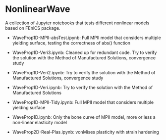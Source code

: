 # NonlinearWave
A collection of Jupyter notebooks that tests different nonlinear models based on FEniCS package.

- WaveProp1D-MPII-absTest.ipynb: Full MPII model that considers multiple yielding surface, testing the correctness of abs() function

- WaveProp1D-Veri3.ipynb: Cleaned up for redundant code. Try to verify the solution with the Method of Manufactured Solutions, convergence study

- WaveProp1D-Veri2.ipynb: Try to verify the solution with the Method of Manufactured Solutions, convergence study

- WaveProp1D-Veri.ipynb: Try to verify the solution with the Method of Manufactured Solutions

- WaveProp1D-MPII-Tidy.ipynb: Full MPII model that considers multiple yielding surface

- WaveProp1D.ipynb: Only the bone curve of MPII model, more or less a non-linear elasticity model

- WaveProp2D-Real-Plas.ipynb: vonMises plasticity with strain hardening
